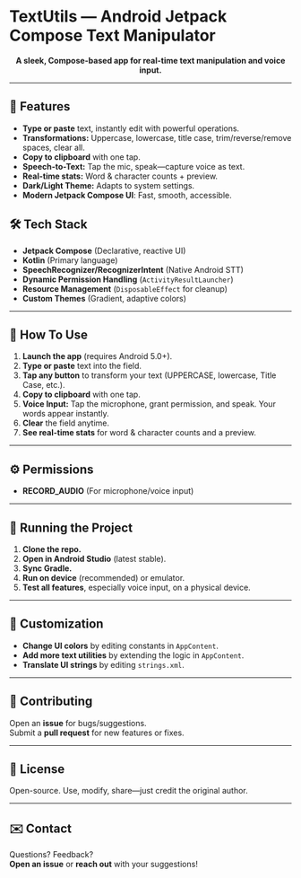 # TextUtils — Android Jetpack Compose Text Manipulator

<p align="center">
  <b>A sleek, Compose-based app for real-time text manipulation and voice input.</b>
</p>

---

## 🚀 Features

- **Type or paste** text, instantly edit with powerful operations.
- **Transformations:** Uppercase, lowercase, title case, trim/reverse/remove spaces, clear all.
- **Copy to clipboard** with one tap.
- **Speech-to-Text:** Tap the mic, speak—capture voice as text.
- **Real-time stats:** Word & character counts + preview.
- **Dark/Light Theme:** Adapts to system settings.
- **Modern Jetpack Compose UI**: Fast, smooth, accessible.



## 🛠️ Tech Stack

- **Jetpack Compose** (Declarative, reactive UI)
- **Kotlin** (Primary language)
- **SpeechRecognizer/RecognizerIntent** (Native Android STT)
- **Dynamic Permission Handling** (`ActivityResultLauncher`)
- **Resource Management** (`DisposableEffect` for cleanup)
- **Custom Themes** (Gradient, adaptive colors)

---

## 📱 How To Use

1. **Launch the app** (requires Android 5.0+).
2. **Type or paste** text into the field.
3. **Tap any button** to transform your text (UPPERCASE, lowercase, Title Case, etc.).
4. **Copy to clipboard** with one tap.
5. **Voice Input:** Tap the microphone, grant permission, and speak. Your words appear instantly.
6. **Clear** the field anytime.
7. **See real-time stats** for word & character counts and a preview.

---

## ⚙️ Permissions

- **RECORD_AUDIO** (For microphone/voice input)


---

## 🚦 Running the Project

1. **Clone the repo.**
2. **Open in Android Studio** (latest stable).
3. **Sync Gradle.**
4. **Run on device** (recommended) or emulator.
5. **Test all features**, especially voice input, on a physical device.

---

## 📝 Customization

- **Change UI colors** by editing constants in `AppContent`.
- **Add more text utilities** by extending the logic in `AppContent`.
- **Translate UI strings** by editing `strings.xml`.

---

## 🤝 Contributing

Open an **issue** for bugs/suggestions.  
Submit a **pull request** for new features or fixes.

---

## 📜 License

Open-source. Use, modify, share—just credit the original author.

---

## ✉️ Contact

Questions? Feedback?  
**Open an issue** or **reach out** with your suggestions!
